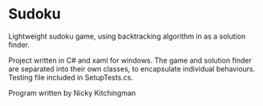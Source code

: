 # Sudoku
Lightweight sudoku game, using backtracking algorithm in as a solution finder.

Project written in C# and xaml for windows.
The game and solution finder are separated into their own classes, to encapsulate individual behaviours.
Testing file included in SetupTests.cs.

Program written by Nicky Kitchingman
